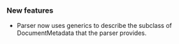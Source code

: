 ### New features

- Parser now uses generics to describe the subclass of DocumentMetadata that the parser provides.

